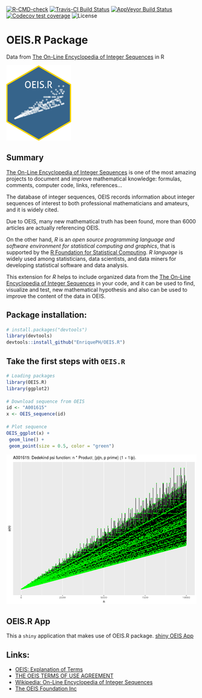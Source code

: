 <!-- badges: start -->
[![R-CMD-check](https://github.com/EnriquePH/OEIS.R/actions/workflows/R-CMD-check.yaml/badge.svg?branch=master)](https://github.com/EnriquePH/OEIS.R/actions/workflows/R-CMD-check.yaml) [![Travis-CI Build Status](https://travis-ci.org/EnriquePH/OEIS.R.svg?branch=master)](https://travis-ci.org/EnriquePH/OEIS.R) [![AppVeyor Build Status](https://ci.appveyor.com/api/projects/status/github/EnriquePH/OEIS.R?branch=master&svg=true)](https://ci.appveyor.com/project/EnriquePH/OEIS.R) [![Codecov test coverage](https://codecov.io/gh/EnriquePH/OEIS.R/branch/master/graph/badge.svg)](https://app.codecov.io/gh/EnriquePH/OEIS.R?branch=master) ![License](https://img.shields.io/:license-mit-blue.svg)
 <!-- badges: end -->

# OEIS.R Package

Data from [The On-Line Encyclopedia of Integer Sequences](https://oeis.org/) in
R

<img src="https://raw.githubusercontent.com/EnriquePH/OEIS.R/master/sticker/OEIS.R-sticker.png" rel="OEIS.R-sticker" width="172" height="200">

## Summary

[The On-Line Encyclopedia of Integer Sequences](https://oeis.org/) is one of
the most amazing projects to document and improve mathematical knowledge:
formulas, comments, computer code, links, references...

The database of integer sequences, OEIS records information about integer
sequences of interest to both professional mathematicians and amateurs, and it
is widely cited.

Due to OEIS, many new mathematical truth has been found, more than 6000 articles
are actually referencing OEIS.

On the other hand, _R_ is an _open source programming language and software
environment for statistical computing and graphics_, that is supported by the [R
Foundation for Statistical Computing](https://www.r-project.org/foundation/).
_R language_ is widely used among statisticians, data scientists, and data
miners for developing statistical software and data analysis.

This extension for _R_ helps to include organized data from the [The On-Line
Encyclopedia of Integer Sequences](https://oeis.org/) in your code, and it can
be used to find, visualize and test, new mathematical hypothesis and also can be
used to improve the content of the data in OEIS.


## Package installation:

```r
# install.packages("devtools")
library(devtools)
devtools::install_github("EnriquePH/OEIS.R")
```

## Take the first steps with `OEIS.R`

```r
# Loading packages
library(OEIS.R)
library(ggplot2)

# Download sequence from OEIS
id <- "A001615"
x <- OEIS_sequence(id)

# Plot sequence
OEIS_ggplot(x) +
 geom_line() +
 geom_point(size = 0.5, color = "green")
```
![](https://raw.githubusercontent.com/EnriquePH/OEIS.R/master/img/A001615.png)

## OEIS.R App
This a `shiny` application that makes use of OEIS.R package. 
[shiny OEIS App](https://kikesoft.shinyapps.io/OEIS/)

## Links:
* [OEIS: Explanation of Terms](https://oeis.org/eishelp2.html)
* [THE OEIS TERMS OF USE AGREEMENT](https://oeis.org/OEISTermsOfUse.pdf)
* [Wikipedia: On-Line Encyclopedia of Integer Sequences](https://en.wikipedia.org/wiki/On-Line_Encyclopedia_of_Integer_Sequences)
* [The OEIS Foundation Inc](http://oeisf.org/)

